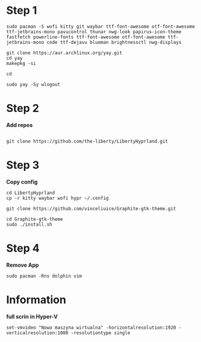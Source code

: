 # Step 1
```
sudo pacman -S wofi kitty git waybar ttf-font-awesome otf-font-awesome ttf-jetbrains-mono pavucontrol thunar nwg-look papirus-icon-theme fastfetch powerline-fonts ttf-font-awesome otf-font-awesome ttf-jetbrains-mono code ttf-dejavu blueman brightnessctl nwg-displays 

git clone https://aur.archlinux.org/yay.git
cd yay
makepkg -si

cd

sudo yay -Sy wlogout

```

# Step 2

**Add repos**

```

git clone https://github.com/the-liberty/LibertyHyprland.git

```

# Step 3

**Copy config**

```
cd LibertyHyprland
cp -r kitty waybar wofi hypr ~/.config

git clone https://github.com/vinceliuice/Graphite-gtk-theme.git

cd Graphite-gtk-theme
sudo ./install.sh
```



# Step 4

**Remove App**

```
sudo pacman -Rns dolphin vim 
```


# Information

**full scrin in Hyper-V**

```
set-vmvideo "Nowa maszyna wirtualna" -horizontalresolution:1920 -verticalresolution:1080 -resolutiontype single
```





